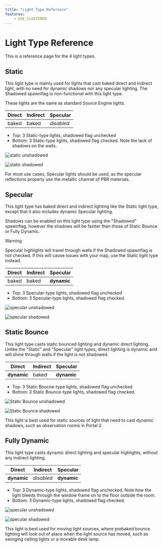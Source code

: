 ```yaml
---
title: "Light Type Reference"
features:
    - USE_CLUSTERED
---
```

# Light Type Reference

This is a reference page for the 4 light types.

## Static

This light type is mainly used for lights that cast baked direct and indirect light, with no need for dynamic shadows nor any specular lighting. The Shadowed spawnflag is non-functional with this light type.

These lights are the same as standard Source Engine lights.

| Direct | Indirect | Specular     |
| ------ | -------- | ------------ |
| baked  | baked    | *disabled* |

* Top: 3 Static-type lights, shadowed flag unchecked
* Bottom: 3 Static-type lights, shadowed flag checked. Note the lack of shadows on the walls.

![static unshadowed](images\unshadowed_static.jpg)

![static shadowed](images\shadowed_static.jpg)

For most use cases, Specular lights should be used, as the specular reflections properly use the metallic channel of PBR materials.

## Specular

This light type has baked direct and indirect lighting like the Static light type, except that it also includes dynamic Specular lighting.

Shadows can be enabled on this light type using the "Shadowed" spawnflag, however the shadows will be fainter than those of Static Bounce or Fully Dynamic. 

> [!WARNING]
> Specular highlights will travel through walls if the Shadowed spawnflag is not checked. If this will cause issues with your map, use the Static light type instead.

| Direct | Indirect | Specular          |
| ------ | -------- | ----------------- |
| baked  | baked    | **dynamic** |

* Top: 3 Specular-type lights, shadowed flag unchecked
* Bottom: 3 Specular-type lights, shadowed flag checked.

![specular unshadowed](images\unshadowed_specular.jpg)

![specular shadowed](images\shadowed_specular.jpg)

## Static Bounce

This light type casts static bounced lighting and dynamic direct lighting. Unlike the "Static" and "Specular" light types, direct lighting is dynamic and will shine through walls if the light is not shadowed.

| Direct            | Indirect | Specular          |
| ----------------- | -------- | ----------------- |
| **dynamic** | baked    | **dynamic** |

* Top: 3 Static Boucne-type lights, shadowed flag unchecked
* Bottom: 3 Static Bounce-type lights, shadowed flag checked.

![Static Bounce unshadowed](images\unshadowed_staticb.jpg)

![Static Bounce shadowed](images\shadowed_staticb.jpg)

This light is best used for static sources of light that need to cast dynamic shadows, such as observation rooms in Portal 2.

## Fully Dynamic

This light type casts dynamic direct lighting and specular highlights, without any indirect lighting.

| Direct            | Indirect     | Specular          |
| ----------------- | ------------ | ----------------- |
| **dynamic** | *disabled* | **dynamic** |

* Top: 3 Dynamic-type lights, shadowed flag unchecked. Note how the light bleeds through the window frame on to the floor outside the room.
* Bottom: 3 Dynamic-type lights, shadowed flag checked.

![specular unshadowed](images\unshadowed_dynamic.jpg)

![specular shadowed](images\shadowed_dynamic.jpg)

This light is best used for moving light sources, where prebaked bounce lighting will look out of place when the light source has moved, such as swinging ceiling lights or a movable desk lamp.
